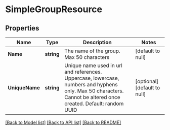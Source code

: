 # SimpleGroupResource

## Properties
Name | Type | Description | Notes
------------ | ------------- | ------------- | -------------
**Name** | **string** | The name of the group. Max 50 characters | [default to null]
**UniqueName** | **string** | Unique name used in url and references. Uppercase, lowercase, numbers and hyphens only. Max 50 characters. Cannot be altered once created. Default: random UUID | [optional] [default to null]

[[Back to Model list]](../README.md#documentation-for-models) [[Back to API list]](../README.md#documentation-for-api-endpoints) [[Back to README]](../README.md)


